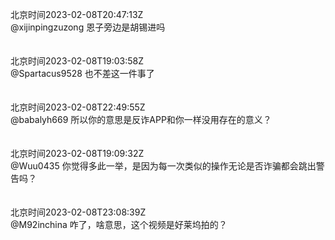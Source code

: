 北京时间2023-02-08T20:47:13Z<br>@xijinpingzuzong 恩子旁边是胡锡进吗<br><br><br>北京时间2023-02-08T19:03:58Z<br>@Spartacus9528 也不差这一件事了<br><br><br>北京时间2023-02-08T22:49:55Z<br>@babalyh669 所以你的意思是反诈APP和你一样没用存在的意义？<br><br><br>北京时间2023-02-08T19:09:32Z<br>@Wuu0435 你觉得多此一举，是因为每一次类似的操作无论是否诈骗都会跳出警告吗？<br><br><br>北京时间2023-02-08T23:08:39Z<br>@M92inchina 咋了，啥意思，这个视频是好莱坞拍的？<br><br><br>